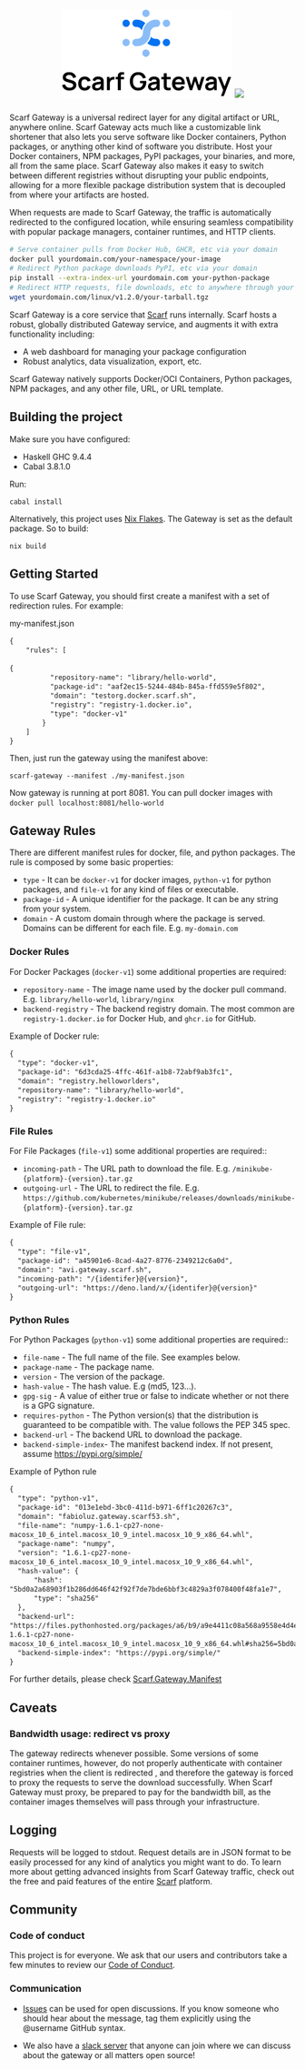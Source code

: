 <h1 align="center">
  <img src="/assets/gateway.svg" width="300" />
  <img referrerpolicy="no-referrer-when-downgrade" src="https://static.scarf.sh/a.png?x-pxid=55057c42-7e5c-4f06-b3c5-8745e7e0a06f" />
</h1>

Scarf Gateway is a universal redirect layer for any digital artifact or URL, anywhere online. Scarf Gateway acts much like a customizable link shortener that also lets you serve software like Docker containers, Python packages, or anything other kind of software you distribute. Host your Docker containers, NPM packages, PyPI packages, your binaries, and more, all from the same place. Scarf Gateway also makes it easy to switch between different registries without disrupting your public endpoints, allowing for a more flexible package distribution system that is decoupled from where your artifacts are hosted.

When requests are made to Scarf Gateway, the traffic is automatically redirected to the configured location, while ensuring seamless compatibility with popular package managers, container runtimes, and HTTP clients.

```bash
# Serve container pulls from Docker Hub, GHCR, etc via your domain
docker pull yourdomain.com/your-namespace/your-image
# Redirect Python package downloads PyPI, etc via your domain
pip install --extra-index-url yourdomain.com your-python-package
# Redirect HTTP requests, file downloads, etc to anywhere through your domain
wget yourdomain.com/linux/v1.2.0/your-tarball.tgz
```

Scarf Gateway is a core service that [Scarf](https://scarf.sh) runs internally. Scarf hosts a robust, globally distributed Gateway service, and augments it with extra functionality including:
  - A web dashboard for managing your package configuration
  - Robust analytics, data visualization, export, etc.

Scarf Gateway natively supports Docker/OCI Containers, Python packages, NPM packages, and any other file, URL, or URL template.

## Building the project

Make sure you have configured:
  - Haskell GHC 9.4.4
  - Cabal 3.8.1.0

Run:

```
cabal install
```

Alternatively, this project uses [Nix Flakes](https://nixos.wiki/wiki/Flakes). The Gateway is set as the default package. So to build:

```
nix build
```

## Getting Started

To use Scarf Gateway, you should first create a manifest with a set of redirection rules. For example:

my-manifest.json
```
{
    "rules": [

{
          "repository-name": "library/hello-world",
          "package-id": "aaf2ec15-5244-484b-845a-ffd559e5f802",
          "domain": "testorg.docker.scarf.sh",
          "registry": "registry-1.docker.io",
          "type": "docker-v1"
        }
    ]
}
```

Then, just run the gateway using the manifest above:

```
scarf-gateway --manifest ./my-manifest.json
```

Now gateway is running at port 8081. You can pull docker images with `docker pull localhost:8081/hello-world`

## Gateway Rules

There are different manifest rules for docker, file, and python packages. The rule is composed by some basic properties:
- `type` - It can be `docker-v1` for docker images, `python-v1` for python packages, and `file-v1` for any kind of files or executable.
- `package-id` - A unique identifier for the package. It can be any string from your system.
- `domain` - A custom domain through where the package is served. Domains can be different for each file. E.g. `my-domain.com`

### Docker Rules

For Docker Packages (`docker-v1`) some additional properties are required:

- `repository-name` - The image name used by the docker pull command. E.g. `library/hello-world`, `library/nginx`
- `backend-registry` - The backend registry domain. The most common are `registry-1.docker.io` for Docker Hub, and `ghcr.io` for GitHub.

Example of Docker rule:

```
{
  "type": "docker-v1",
  "package-id": "6d3cda25-4ffc-461f-a1b8-72abf9ab3fc1",
  "domain": "registry.helloworlders",
  "repository-name": "library/hello-world", 
  "registry": "registry-1.docker.io"
}
```

### File Rules

For File Packages (`file-v1`) some additional properties are required::

- `incoming-path` - The URL path to download the file. E.g. `/minikube-{platform}-{version}.tar.gz`
- `outgoing-url` - The URL to redirect the file. E.g. `https://github.com/kubernetes/minikube/releases/downloads/minikube-{platform}-{version}.tar.gz`

Example of File rule:

```
{
  "type": "file-v1",
  "package-id": "a45901e6-8cad-4a27-8776-2349212c6a0d",
  "domain": "avi.gateway.scarf.sh",
  "incoming-path": "/{identifer}@{version}",
  "outgoing-url": "https://deno.land/x/{identifer}@{version}"
}
```
    
### Python Rules

For Python Packages (`python-v1`) some additional properties are required::

- `file-name` - The full name of the file. See examples below.
- `package-name` - The package name.
- `version` - The version of the package. 
- `hash-value` - The hash value. E.g (md5, 123...). 
- `gpg-sig` - A value of either true or false to indicate whether or not there is a GPG signature.
- `requires-python` - The Python version(s) that the distribution is guaranteed to be compatible with. The value follows the PEP 345 spec.
- `backend-url` - The backend URL to download the package.
- `backend-simple-index`- The manifest backend index. If not present, assume https://pypi.org/simple/

Example of Python rule

```
{
  "type": "python-v1",
  "package-id": "013e1ebd-3bc0-411d-b971-6ff1c20267c3",
  "domain": "fabioluz.gateway.scarf53.sh",
  "file-name": "numpy-1.6.1-cp27-none-macosx_10_6_intel.macosx_10_9_intel.macosx_10_9_x86_64.whl",
  "package-name": "numpy",
  "version": "1.6.1-cp27-none-macosx_10_6_intel.macosx_10_9_intel.macosx_10_9_x86_64.whl",
  "hash-value": {
      "hash": "5bd0a2a68903f1b286dd646f42f92f7de7bde6bbf3c4829a3f078400f48fa1e7",
      "type": "sha256"
  },
  "backend-url": "https://files.pythonhosted.org/packages/a6/b9/a9e4411c08a568a9558e4d4efc15cd26cf9f2f84e4d7ea800742fedb858c/numpy-1.6.1-cp27-none-macosx_10_6_intel.macosx_10_9_intel.macosx_10_9_x86_64.whl#sha256=5bd0a2a68903f1b286dd646f42f92f7de7bde6bbf3c4829a3f078400f48fa1e7"
  "backend-simple-index": "https://pypi.org/simple/"
}
```

For further details, please check [Scarf.Gateway.Manifest](/src/Scarf/Gateway/Manifest.hs)

## Caveats


### Bandwidth usage: redirect vs proxy

The gateway redirects whenever possible. Some versions of some container runtimes, however, do not properly authenticate with container registries when the client is redirected , and therefore the gateway is forced to proxy the requests to serve the download successfully. When Scarf Gateway must proxy, be prepared to pay for the bandwidth bill, as the container images themselves will pass through your infrastructure.

## Logging

Requests will be logged to stdout. Request details are in JSON format to be easily processed for any kind of analytics you might want to do. To learn more about getting advanced insights from Scarf Gateway traffic, check out the free and paid features of the entire [Scarf](https://scarf.sh) platform.

## Community

### Code of conduct

This project is for everyone. We ask that our users and contributors take a few minutes to review our [Code of Conduct](https://github.com/scarf-sh/code-of-conduct).

### Communication

* [Issues](https://github.com/scarf-sh/gateway/issues) can be used for open discussions. If you know someone who should hear about the message, tag them explicitly using the @username GitHub syntax.

* We also have a [slack server](https://join.slack.com/t/scarf-community/shared_invite/zt-1q9vpx13r-H9fy07psWSwM4SGF~vEsJA) that anyone can join where we can discuss about the gateway or all matters open source!
